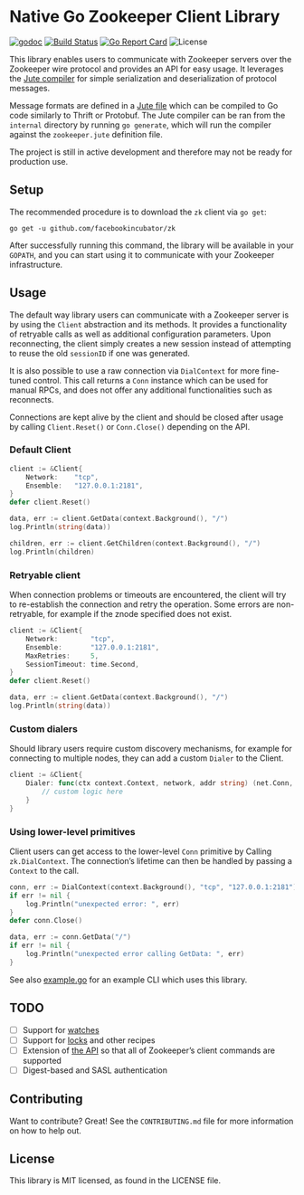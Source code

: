 # Native Go Zookeeper Client Library

[![godoc](https://godoc.org/github.com/facebookincubator/zk?status.svg)](https://godoc.org/github.com/facebookincubator/zk)
[![Build Status](https://img.shields.io/github/workflow/status/facebookincubator/zk/unit-test)](https://github.com/facebookincubator/zk/actions?query=branch%3Amain)
[![Go Report Card](https://goreportcard.com/badge/github.com/facebookincubator/zk)](https://goreportcard.com/report/github.com/facebookincubator/zk)
![License](https://img.shields.io/github/license/facebookincubator/zk)

This library enables users to communicate with Zookeeper servers over the Zookeeper wire protocol and provides an API for easy usage. It leverages the [Jute compiler](https://github.com/go-zookeeper/jute) for simple serialization and deserialization of protocol messages.

Message formats are defined in a [Jute file](https://github.com/apache/zookeeper/blob/master/zookeeper-jute/src/main/resources/zookeeper.jute) which can be compiled to Go code similarly to Thrift or Protobuf. 
The Jute compiler can be ran from the `internal` directory by running `go generate`, which will run the compiler against the `zookeeper.jute` definition file.

The project is still in active development and therefore may not be ready for production use.

## Setup

The recommended procedure is to download the `zk` client via `go get`:

```
go get -u github.com/facebookincubator/zk
```

After successfully running this command, the library will be available in your `GOPATH`, and you can start using it to communicate with your Zookeeper infrastructure.

## Usage

The default way library users can communicate with a Zookeeper server is by using the `Client` abstraction and its methods. It provides a functionality of retryable calls as well as additional configuration parameters.
Upon reconnecting, the client simply creates a new session instead of attempting to reuse the old `sessionID` if one was generated.

It is also possible to use a raw connection via `DialContext` for more fine-tuned control. This call returns a `Conn` instance which can be used for manual RPCs, and does not offer any additional functionalities such as reconnects.

Connections are kept alive by the client and should be closed after usage by calling `Client.Reset()` or `Conn.Close()` depending on the API.

### Default Client

```go
client := &Client{
    Network:    "tcp",
    Ensemble:   "127.0.0.1:2181",
}
defer client.Reset()

data, err := client.GetData(context.Background(), "/")
log.Println(string(data))

children, err := client.GetChildren(context.Background(), "/")
log.Println(children)

```

### Retryable client

When connection problems or timeouts are encountered, the client will try to re-establish the connection and retry the operation. Some errors are non-retryable, for example if the znode specified does not exist.

```go
client := &Client{
    Network:        "tcp",
    Ensemble:       "127.0.0.1:2181",
    MaxRetries:     5,
    SessionTimeout: time.Second,
}
defer client.Reset()

data, err := client.GetData(context.Background(), "/")
log.Println(string(data))
```

### Custom dialers

Should library users require custom discovery mechanisms, for example for connecting to multiple nodes, they can add a custom `Dialer` to the Client.

```go
client := &Client{
    Dialer: func(ctx context.Context, network, addr string) (net.Conn, error) {
        // custom logic here
    }
}
```

### Using lower-level primitives

Client users can get access to the lower-level `Conn` primitive by Calling `zk.DialContext`. The connection’s lifetime can then be handled by passing a `Context` to the call.

```go
conn, err := DialContext(context.Background(), "tcp", "127.0.0.1:2181")
if err != nil {
    log.Println("unexpected error: ", err)
}
defer conn.Close()

data, err := conn.GetData("/")
if err != nil {
    log.Println("unexpected error calling GetData: ", err)
}
```


See also [example.go](https://github.com/facebookincubator/zk/blob/master/example/main.go) for an example CLI which uses this library.

## TODO

- [ ] Support for [watches](https://zookeeper.apache.org/doc/current/zookeeperProgrammers.html#ch_zkWatches)
- [ ] Support for [locks](https://zookeeper.apache.org/doc/r3.1.2/recipes.html#sc_recipes_Locks) and other recipes
- [ ] Extension of [the API](https://zookeeper.apache.org/doc/r3.4.6/api/org/apache/zookeeper/ZooKeeper.html) so that all of Zookeeper’s client commands are supported
- [ ] Digest-based and SASL authentication

## Contributing

Want to contribute? Great! See the `CONTRIBUTING.md` file for more information on how to help out.

## License

This library is MIT licensed, as found in the LICENSE file.
